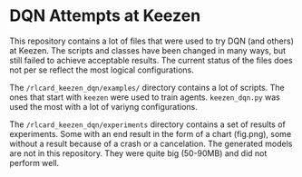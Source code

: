 # DQN Attempts at Keezen

This repository contains a lot of files that were used to try DQN (and others) at Keezen. The scripts and classes have been changed in many ways, but still failed to achieve acceptable results. The current status of the files does not per se reflect the most logical configurations.   

The `/rlcard_keezen_dqn/examples/` directory contains a lot of scripts. The ones that start with `keezen` were used to train agents. `keezen_dqn.py` was used the most with a lot of variyng configurations.  

The `/rlcard_keezen_dqn/experiments` directory contains a set of results of experiments. Some with an end result in the form of a chart (fig.png), some without a result because of a crash or a cancelation. The generated models are not in this repository. They were quite big (50-90MB) and did not perform well.  
